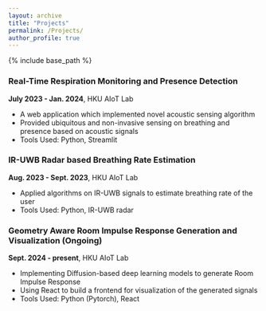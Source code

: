 ```yaml
---
layout: archive
title: "Projects"
permalink: /Projects/
author_profile: true
---
```


{% include base_path %}

### Real-Time Respiration Monitoring and Presence Detection 

**July 2023 - Jan. 2024**, HKU AIoT Lab

- A web application which implemented novel acoustic sensing algorithm
- Provided ubiquitous and non-invasive sensing on breathing and presence based on acoustic signals
- Tools Used: Python, Streamlit

### IR-UWB Radar based Breathing Rate Estimation 

**Aug. 2023 - Sept. 2023**, HKU AIoT Lab

- Applied algorithms on IR-UWB signals to estimate breathing rate of the user
- Tools Used: Python, IR-UWB radar

### Geometry Aware Room Impulse Response Generation and Visualization (Ongoing)

**Sept. 2024 - present**, HKU AIoT Lab

- Implementing Diffusion-based deep learning models to generate Room Impulse Response
- Using React to build a frontend for visualization of the generated signals
- Tools Used: Python (Pytorch), React
